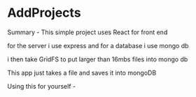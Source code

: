 # AddProjects

Summary - This simple project uses React for front end

for the server i use express and for a database i use mongo db 

i then take GridFS to put larger than 16mbs files into mongo db 

This app just takes a file and saves it into mongoDB

Using this for yourself - 


